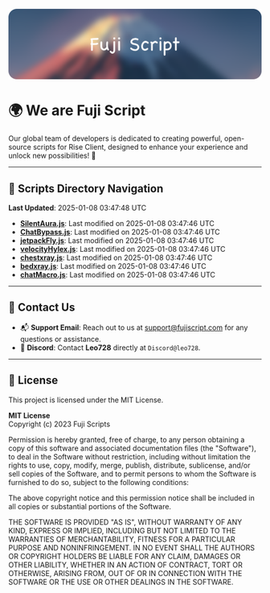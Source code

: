 ![Banner](.github/b.webp)

# 🌍 **We are Fuji Script**

Our global team of developers is dedicated to creating powerful, open-source scripts for Rise Client, designed to enhance your experience and unlock new possibilities! 🌟

---
<!-- SCRIPTS_NAVIGATION_START -->
## 📂 **Scripts Directory Navigation**

**Last Updated**: 2025-01-08 03:47:48 UTC

- **[SilentAura.js](scripts/SilentAura.js)**: Last modified on 2025-01-08 03:47:46 UTC
- **[ChatBypass.js](scripts/ChatBypass.js)**: Last modified on 2025-01-08 03:47:46 UTC
- **[jetpackFly.js](scripts/jetpackFly.js)**: Last modified on 2025-01-08 03:47:46 UTC
- **[velocityHylex.js](scripts/velocityHylex.js)**: Last modified on 2025-01-08 03:47:46 UTC
- **[chestxray.js](scripts/chestxray.js)**: Last modified on 2025-01-08 03:47:46 UTC
- **[bedxray.js](scripts/bedxray.js)**: Last modified on 2025-01-08 03:47:46 UTC
- **[chatMacro.js](scripts/chatMacro.js)**: Last modified on 2025-01-08 03:47:46 UTC

<!-- SCRIPTS_NAVIGATION_END -->

---

## 💬 **Contact Us**  
- 📬 **Support Email**: Reach out to us at [support@fujiscript.com](mailto:support@fujiscript.com) for any questions or assistance.  
- 💬 **Discord**: Contact **Leo728** directly at `Discord@leo728`.

---

## 📜 **License**

This project is licensed under the MIT License.  

**MIT License**  
Copyright (c) 2023 Fuji Scripts  

Permission is hereby granted, free of charge, to any person obtaining a copy of this software and associated documentation files (the "Software"), to deal in the Software without restriction, including without limitation the rights to use, copy, modify, merge, publish, distribute, sublicense, and/or sell copies of the Software, and to permit persons to whom the Software is furnished to do so, subject to the following conditions:  

The above copyright notice and this permission notice shall be included in all copies or substantial portions of the Software.  

THE SOFTWARE IS PROVIDED "AS IS", WITHOUT WARRANTY OF ANY KIND, EXPRESS OR IMPLIED, INCLUDING BUT NOT LIMITED TO THE WARRANTIES OF MERCHANTABILITY, FITNESS FOR A PARTICULAR PURPOSE AND NONINFRINGEMENT. IN NO EVENT SHALL THE AUTHORS OR COPYRIGHT HOLDERS BE LIABLE FOR ANY CLAIM, DAMAGES OR OTHER LIABILITY, WHETHER IN AN ACTION OF CONTRACT, TORT OR OTHERWISE, ARISING FROM, OUT OF OR IN CONNECTION WITH THE SOFTWARE OR THE USE OR OTHER DEALINGS IN THE SOFTWARE.  
